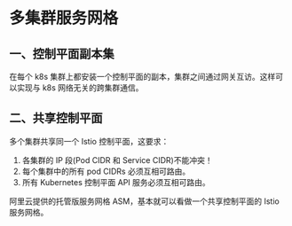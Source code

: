 # 多集群服务网格

## 一、控制平面副本集

在每个 k8s 集群上都安装一个控制平面的副本，集群之间通过网关互访。这样可以实现与 k8s 网络无关的跨集群通信。


## 二、共享控制平面

多个集群共享同一个 Istio 控制平面，这要求：

1. 各集群的 IP 段(Pod CIDR 和 Service CIDR)不能冲突！
1. 每个集群中的所有 pod CIDRs 必须互相可路由。
2. 所有 Kubernetes 控制平面 API 服务必须互相可路由。

阿里云提供的托管版服务网格 ASM，基本就可以看做一个共享控制平面的 Istio 服务网格。

